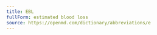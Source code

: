 ```yaml
---
title: EBL
fullForm: estimated blood loss
source: https://openmd.com/dictionary/abbreviations/e
---
```

